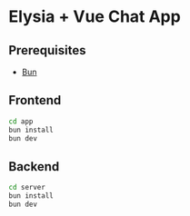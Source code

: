 # Elysia + Vue Chat App

## Prerequisites

-   [Bun](https://bun.sh)

## Frontend

```bash
cd app
bun install
bun dev
```

## Backend

```bash
cd server
bun install
bun dev
```
